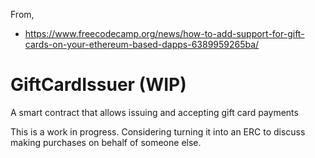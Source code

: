 From, 
* https://www.freecodecamp.org/news/how-to-add-support-for-gift-cards-on-your-ethereum-based-dapps-6389959265ba/

# GiftCardIssuer (WIP)
A smart contract that allows issuing and accepting gift card payments

This is a work in progress.
Considering turning it into an ERC to discuss making purchases on behalf of someone else. 
